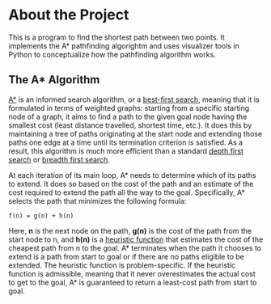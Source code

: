 # About the Project

This is a program to find the shortest path between two points. It implements the A* pathfinding algorightm and uses visualizer tools in Python to conceptualize how the pathfinding algorithm works.

## The A* Algorithm

[A*](https://en.wikipedia.org/wiki/A*_search_algorithm) is an informed search algorithm, or a [best-first search](https://en.wikipedia.org/wiki/Best-first_search), meaning that it is formulated in terms of weighted graphs: starting from a specific starting node of a graph, it aims to find a path to the given goal node having the smallest cost (least distance travelled, shortest time, etc.). It does this by maintaining a tree of paths originating at the start node and extending those paths one edge at a time until its termination criterion is satisfied. As a result, this algorithm is much more efficient than a standard [depth first search](https://en.wikipedia.org/wiki/Depth-first_search) or [breadth first search](https://en.wikipedia.org/wiki/Breadth-first_search).

At each iteration of its main loop, A* needs to determine which of its paths to extend. It does so based on the cost of the path and an estimate of the cost required to extend the path all the way to the goal. Specifically, A* selects the path that minimizes the following formula:

    f(n) = g(n) + h(n)

Here, **n** is the next node on the path, **g(n)** is the cost of the path from the start node to n, and **h(n)** is a [heuristic function](https://en.wikipedia.org/wiki/Heuristic_(computer_science)) that estimates the cost of the cheapest path from n to the goal. A* terminates when the path it chooses to extend is a path from start to goal or if there are no paths eligible to be extended. The heuristic function is problem-specific. If the heuristic function is admissible, meaning that it never overestimates the actual cost to get to the goal, A* is guaranteed to return a least-cost path from start to goal.
